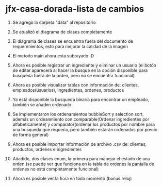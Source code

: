 # jfx-casa-dorada-lista de cambios

1. Se agrego la carpeta "data" al repositorio

3. Se atualizó el diagrama de clases completamente

5. El diagrama de clases se encuentra fuera del documento de requerimientos, esto para mejorar la calidad de la imagen

7. El metodo main ahora esta subrayado :D

9. Ahora es posible registrar un ingrediente y eliminar un usuario 
(el botón de editar aparecerá al hacer la busque en la opción disponible para busqueda fuera de la orden, pero no se encuentra funcional) 

7. Ahora es posible visualizar tablas con información de: clientes, empleados(usuarios), ingredientes, ordenes, productos

9. Ya está disponible la busqueda binaria para encontrar un empleado, también se añaden ordenado

11. Se implementaron los ordenamientos bubbleSort y selection sort, además un ordeanmiento con comparable(Ordenar ingredientes por alfabeticamente) 
y comparator(ordenar los productos por nombre para una busqueda que requeria, pero también estarán ordenados por precio de forma general)

12. Ahora es posible importar información de archivo .csv de: clientes, productos, ordenes e ingredientes

13. Añadido, dos clases enum, la primera para manejar el estado de una orden (se puede ver que funciona en la tabla de ordenes 
la pantalla de ordenes no está completamente funcional)

14. Ahora es posible ver la hora en todo momento (bonus reloj)
